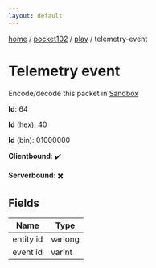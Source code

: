 ```yaml
---
layout: default
---
```


[home](/)  /  [pocket102](/protocol/pocket102)  /  [play](/protocol/pocket102/play)  /  telemetry-event

# Telemetry event

Encode/decode this packet in [Sandbox](../../../sandbox/pocket102#play.telemetry_event)

**Id**: 64

**Id** (hex): 40

**Id** (bin): 01000000

**Clientbound**: ✔️

**Serverbound**: ✖️

## Fields

Name | Type
---|---
entity id | varlong
event id | varint
